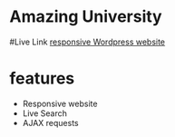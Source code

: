 # Amazing University

#Live Link
[responsive Wordpress website](http://asmahanh.sgedu.site/)

# features 
- Responsive website
- Live Search
- AJAX requests
